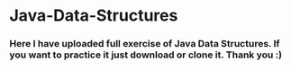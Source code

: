 # Java-Data-Structures

### Here I have uploaded full exercise of Java Data Structures. If you want to practice it just download or clone it. Thank you :)
<br/>



